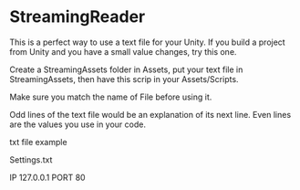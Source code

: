 # StreamingReader
This is a perfect way to use a text file for your Unity.
If you build a project from Unity and you have a small value changes, try this one.

Create a StreamingAssets folder in Assets, put your text file in StreamingAssets, then have this scrip in your Assets/Scripts.

Make sure you match the name of File before using it.

Odd lines of the text file would be an explanation of its next line.
Even lines are the values you use in your code.

txt file example

Settings.txt

IP
127.0.0.1
PORT
80


